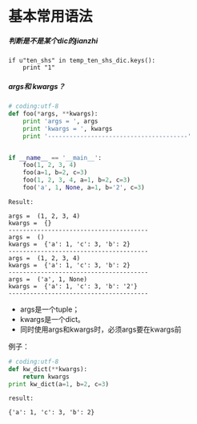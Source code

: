 # 基本常用语法
##### 判断是不是某个dic的jianzhi
```
if u"ten_shs" in temp_ten_shs_dic.keys():
    print "1"
```
##### args和 kwargs？
```Python
# coding:utf-8
def foo(*args, **kwargs):
    print 'args = ', args
    print 'kwargs = ', kwargs
    print '---------------------------------------'


if __name__ == '__main__':
    foo(1, 2, 3, 4)
    foo(a=1, b=2, c=3)
    foo(1, 2, 3, 4, a=1, b=2, c=3)
    foo('a', 1, None, a=1, b='2', c=3)
```
```
Result:

args =  (1, 2, 3, 4)
kwargs =  {}
---------------------------------------
args =  ()
kwargs =  {'a': 1, 'c': 3, 'b': 2}
---------------------------------------
args =  (1, 2, 3, 4)
kwargs =  {'a': 1, 'c': 3, 'b': 2}
---------------------------------------
args =  ('a', 1, None)
kwargs =  {'a': 1, 'c': 3, 'b': '2'}
---------------------------------------
```
- args是一个tuple；
- kwargs是一个dict。
- 同时使用args和kwargs时，必须args要在kwargs前

例子：
```Python
# coding:utf-8
def kw_dict(**kwargs):
    return kwargs
print kw_dict(a=1, b=2, c=3)
```
```
result:

{'a': 1, 'c': 3, 'b': 2}
```
